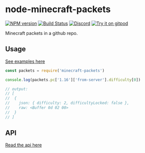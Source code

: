 # node-minecraft-packets
[![NPM version](https://img.shields.io/npm/v/minecraft-packets.svg)](http://npmjs.com/package/minecraft-packets)
[![Build Status](https://github.com/PrismarineJS/node-minecraft-packets/workflows/CI/badge.svg)](https://github.com/PrismarineJS/node-minecraft-packets/actions?query=workflow%3A%22CI%22)
[![Discord](https://img.shields.io/badge/chat-on%20discord-brightgreen.svg)](https://discord.gg/GsEFRM8)
[![Try it on gitpod](https://img.shields.io/badge/try-on%20gitpod-brightgreen.svg)](https://gitpod.io/#https://github.com/PrismarineJS/node-minecraft-packets)

Minecraft packets in a github repo.
## Usage

[See examples here](example.js)

```js
const packets = require('minecraft-packets')

console.log(packets.pc['1.16']['from-server'].difficulty[0])

// output:
// [
//  {
//    json: { difficulty: 2, difficultyLocked: false },
//    raw: <Buffer 0d 02 00>
//  }
// ]

```

## API

[Read the api here](api.md)

